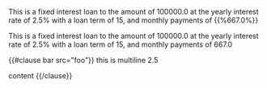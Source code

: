 This is a fixed interest loan to the amount of 100000.0
at the yearly interest rate of 2.5%
with a loan term of 15,
and monthly payments of {{%667.0%}}


This is a fixed interest loan to the amount of 100000.0
at the yearly interest rate of 2.5%
with a loan term of 15,
and monthly payments of 667.0

{{#clause bar src="foo"}}
this is
multiline 2.5

content
{{/clause}}
